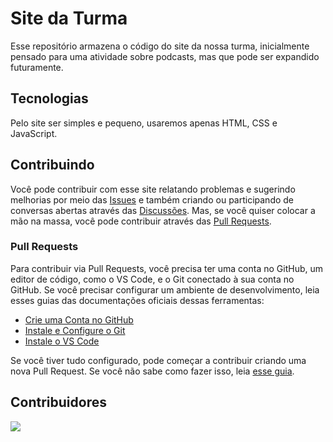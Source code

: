 # Site da Turma

Esse repositório armazena o código do site da nossa turma, inicialmente pensado para uma atividade sobre podcasts, mas que pode ser expandido futuramente.

## Tecnologias

Pelo site ser simples e pequeno, usaremos apenas HTML, CSS e JavaScript.

## Contribuindo

Você pode contribuir com esse site relatando problemas e sugerindo melhorias por meio das [Issues](https://github.com/dcdm3g/site-da-turma/issues) e também criando ou participando de conversas abertas através das [Discussões](https://github.com/dcdm3g/site-da-turma/discussions). Mas, se você quiser colocar a mão na massa, você pode contribuir através das [Pull Requests](https://github.com/dcdm3g/site-da-turma/pulls). 

### Pull Requests

Para contribuir via Pull Requests, você precisa ter uma conta no GitHub, um editor de código, como o VS Code, e o Git conectado à sua conta no GitHub. Se você precisar configurar um ambiente de desenvolvimento, leia esses guias das documentações oficiais dessas ferramentas:

- [Crie uma Conta no GitHub](https://docs.github.com/pt/get-started/start-your-journey/creating-an-account-on-github)
- [Instale e Configure o Git](https://docs.github.com/pt/get-started/getting-started-with-git/set-up-git)
- [Instale o VS Code](https://code.visualstudio.com/download)

Se você tiver tudo configurado, pode começar a contribuir criando uma nova Pull Request. Se você não sabe como fazer isso, leia [esse guia](https://docs.github.com/pt/pull-requests/collaborating-with-pull-requests/proposing-changes-to-your-work-with-pull-requests/creating-a-pull-request).

## Contribuidores

<a href="https://github.com/dcdm3g/site-da-turma/graphs/contributors">
  <img src="https://contrib.rocks/image?repo=dcdm3g/site-da-turma" />
</a>